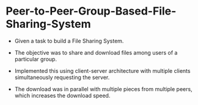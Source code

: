 # Peer-to-Peer-Group-Based-File-Sharing-System

* Given a task to build a File Sharing System. 

* The objective was to share and download files among users of a particular group.

* Implemented this using client-server architecture with multiple clients simultaneously requesting the server. 

* The download was in parallel with multiple pieces from multiple peers, which increases the download speed.
